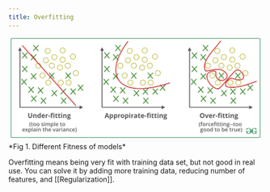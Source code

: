 ```yaml
---
title: Overfitting
---
```


<img src="assets/Pasted image 20230213225158.png">
*Fig 1. Different Fitness of models*

Overfitting means being very fit with training data set, but not good in real use. You can solve it by adding more training data, reducing number of features, and [[Regularization]].
